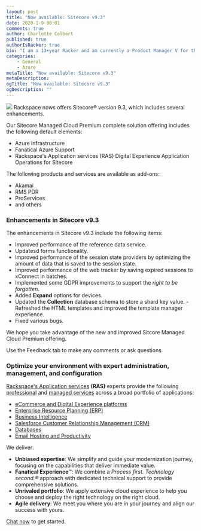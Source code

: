 ```yaml
---
layout: post
title: "Now available: Sitecore v9.3"
date: 2020-1-9 00:01
comments: true
author: Charlotte Colbert
published: true
authorIsRacker: true
bio: "I am a 13+year Racker and am currently a Product Manager V for the RAS Digital experience portfolio."
categories:
    - General
    - Azure
metaTitle: "Now available: Sitecore v9.3"
metaDescription:
ogTitle: "Now available: Sitecore v9.3"
ogDescription: ""
---
```


<img class="blog-post right" src="{% asset_path 2020-1-9-now-available-sitecore-v9.3/sitecore_logo.png %}"/> Rackspace nows offers Sitecore&reg; version 9.3, which includes several enhancements.

<!-- more -->

Our Sitecore Managed Cloud Premium complete solution offering includes the
following default elements:

- Azure infrastructure
- Fanatical Azure Support
- Rackspace's Application services (RAS) Digital Experience Application Operations
  for Sitecore

The following products and services are available as add-ons:

- Akamai
- RMS PDR
- ProServices
- and others
  
### Enhancements in Sitecore v9.3

The enhancements in Sitecore v9.3 include the following items:

- Improved performance of the reference data service.
- Updatesd forms functionality.
- Improved performance of the session state providers​ by optimizing the amount of data
  that is saved to the session state.
- Improved performance of the web tracker by saving expired sessions to xConnect in 
  batches.
- Implemented some GDPR improvements to support the *right to be forgotten*.
- Added **Expand** options for devices.
- Updated the **Collection** database schema to store a shard key value.
​- Refreshed the HTML templates and improved the template manager experience.
- Fixed various bugs.

We hope you take advantage of the new and improved Sitcore Managed Cloud Premium offering.

Use the Feedback tab to make any comments or ask questions.

### Optimize your environment with expert administration, management, and configuration

[Rackspace's Application services](https://www.rackspace.com/application-management/managed-services)
**(RAS)** experts provide the following [professional](https://www.rackspace.com/application-management/professional-services)
and
[managed services](https://www.rackspace.com/application-management/managed-services) across
a broad portfolio of applications:

- [eCommerce and Digital Experience platforms](https://www.rackspace.com/ecommerce-digital-experience)
- [Enterprise Resource Planning (ERP)](https://www.rackspace.com/erp)
- [Business Intelligence](https://www.rackspace.com/business-intelligence)
- [Salesforce Customer Relationship Management (CRM)](https://www.rackspace.com/salesforce-managed-services)
- [Databases](https://www.rackspace.com/dba-services)
- [Email Hosting and Productivity](https://www.rackspace.com/email-hosting)

We deliver:

- **Unbiased expertise**: We simplify and guide your modernization journey,
focusing on the capabilities that deliver immediate value.
- **Fanatical Experience**&trade;: We combine a *Process first. Technology second.&reg;*
approach with dedicated technical support to provide comprehensive solutions.
- **Unrivaled portfolio**: We apply extensive cloud experience to help you
choose and deploy the right technology on the right cloud.
- **Agile delivery**: We meet you where you are in your journey and align
our success with yours.

[Chat now](https://www.rackspace.com/#chat) to get started.

